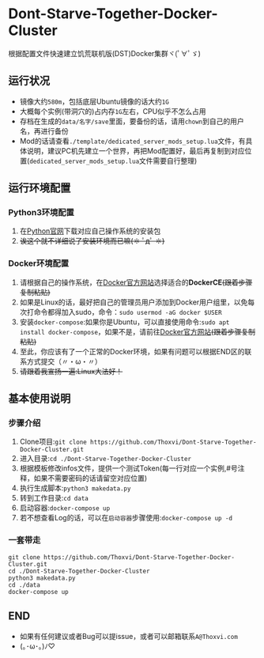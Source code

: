 # Dont-Starve-Together-Docker-Cluster
根据配置文件快速建立饥荒联机版(DST)Docker集群ヾ(ﾟ∀ﾟゞ)
## 运行状况
* 镜像大约`580m`，包括底层Ubuntu镜像的话大约`1G`
* 大概每个实例(带洞穴的)占内存`1G`左右，CPU似乎不怎么占用
* 存档在生成的`data/名字/save`里面，要备份的话，请用`chown`到自己的用户名，再进行备份
* Mod的话请查看`./template/dedicated_server_mods_setup.lua`文件，有具体说明，建议PC机先建立一个世界，再把Mod配置好，最后再复制到对应位置(`dedicated_server_mods_setup.lua`文件需要自行整理)

## 运行环境配置
### Python3环境配置
1. 在[Python官网](https://www.python.org/downloads/)下载对应自己操作系统的安装包
2. ~~诶这个就不详细说了安装环境而已嘛(✽ ﾟдﾟ ✽)~~

### Docker环境配置
1. 请根据自己的操作系统，在[Docker官方网站](https://docs.docker.com/engine/installation/#server)选择适合的**DockerCE**~~(跟着步骤复制粘贴)~~
2. 如果是Linux的话，最好把自己的管理员用户添加到Docker用户组里，以免每次打命令都得加入sudo，命令：`sudo usermod -aG docker $USER`
3. 安装`docker-compose`:如果你是Ubuntu，可以直接使用命令:`sudo apt install docker-compose`，如果不是，请前往[Docker官方网站](https://docs.docker.com/compose/install/)~~(跟着步骤复制粘贴)~~
4. 至此，你应该有了一个正常的Docker环境，如果有问题可以根据END区的联系方式提交（〃・ω・〃）
5. ~~请跟着我宣扬一遍:Linux大法好！~~

## 基本使用说明
### 步骤介绍
1. Clone项目:`git clone https://github.com/Thoxvi/Dont-Starve-Together-Docker-Cluster.git`
2. 进入目录:`cd ./Dont-Starve-Together-Docker-Cluster`
3. 根据模板修改infos文件，提供一个测试Token(每一行对应一个实例,#号注释，如果不需要密码的话请留空对应位置)
4. 执行生成脚本:`python3 makedata.py`
5. 转到工作目录:`cd data`
6. 启动容器:`docker-compose up`
7. 若不想查看Log的话，可以在`启动容器`步骤使用:`docker-compose up -d`

### 一套带走
```
git clone https://github.com/Thoxvi/Dont-Starve-Together-Docker-Cluster.git
cd ./Dont-Starve-Together-Docker-Cluster
python3 makedata.py
cd ./data
docker-compose up
```

## END
* 如果有任何建议或者Bug可以提issue，或者可以邮箱联系`A@Thoxvi.com`
* (｡･ω･｡)ﾉ♡